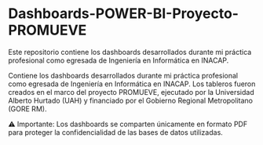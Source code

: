 # Dashboards-POWER-BI-Proyecto-PROMUEVE
Este repositorio contiene los dashboards desarrollados durante mi práctica profesional como egresada de Ingeniería en Informática en INACAP.


Contiene los dashboards desarrollados durante mi práctica profesional como egresada de Ingeniería en Informática en INACAP. Los tableros fueron creados en el marco del proyecto PROMUEVE, ejecutado por la Universidad Alberto Hurtado (UAH) y financiado por el Gobierno Regional Metropolitano (GORE RM).

⚠️ Importante: Los dashboards se comparten únicamente en formato PDF para proteger la confidencialidad de las bases de datos utilizadas.
